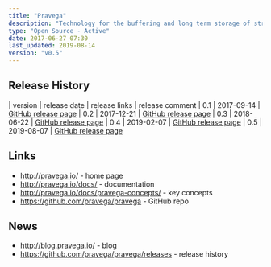 ```yaml
---
title: "Pravega"
description: "Technology for the buffering and long term storage of streaming data, designed for low latency and high throughput, with support for exactly once semantics, durable writes, strict ordering, dynamic scaling, transactions and long term storage backed by HDFS.  Data is stored in named streams (continuous streams of bytes organised into Events, with serialisation and de-serialisation done in clients), with streams partitioned by a Event Routing Key into stream segments.  Data is stored in two tiers, the first using Apache BookKeeper for recent data, the second using HDFS for long term storage, with automatic ageing of data and seamless reads across tiers.  Operates on a publish/subscribe model, with subscribers able to select any point in history to read from.  Supports automatic scaling of streams (dynamically increasing or decreasing the number of stream segments based on the operations per second on the stream), exactly once semantics (ensuring events are read once and once only even after failure), durable writes (data is persisted before write operations are acknowledged), transactions (multiple events can be committed in a single operation), ordered streams (events for a given Routing Key will always be read in the same order they're written), ReaderGroups (allows multiple subscribers to co-ordinate reads from a single stream) and a state synchroniser API (allowing multiple clients to synchronise arbitrary state through Pravega).  Supports a Java SDK and out of the box integration with Flink, along with support for deployment using docker swarm, dc/os and AWS (all currently in development).  Open sourced under an Apache 2.0 licence, started in July 2016 within Dell EMC, and does not yet have a first formal release, but is under active development by a wider range of contributors.  Stated plans for future functionality include automatic deletion of data based on a retention period, support for other tier 2 storage technologies, access control, runtime metrics and Spark support."
type: "Open Source - Active"
date: 2017-06-27 07:30
last_updated: 2019-08-14
version: "v0.5"
---
```

## Release History

| version | release date | release links | release comment
| 0.1 | 2017-09-14 | [GitHub release page](https://github.com/pravega/pravega/releases/tag/v0.1.0)
| 0.2 | 2017-12-21 | [GitHub release page](https://github.com/pravega/pravega/releases/tag/v0.2.0)
| 0.3 | 2018-06-22 | [GitHub release page](https://github.com/pravega/pravega/releases/tag/v0.3.0)
| 0.4 | 2019-02-07 | [GitHub release page](https://github.com/pravega/pravega/releases/tag/v0.4.0)
| 0.5 | 2019-08-07 | [GitHub release page](https://github.com/pravega/pravega/releases/tag/v0.5.0)

## Links

* <http://pravega.io/> - home page
* <http://pravega.io/docs/> - documentation
* <http://pravega.io/docs/pravega-concepts/> - key concepts
* <https://github.com/pravega/pravega> - GitHub repo

## News

* <http://blog.pravega.io/> - blog
* <https://github.com/pravega/pravega/releases> - release history
